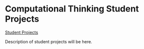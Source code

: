 # Computational Thinking Student Projects


[Student Projects](https://github.com/athenian-ct-projects)

Description of student projects will be here.